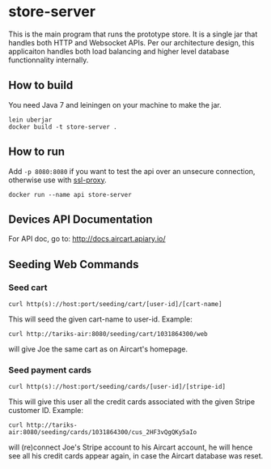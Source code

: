 # store-server

This is the main program that runs the prototype store. It is a single jar that handles both HTTP and Websocket APIs. Per our architecture design, this applicaiton handles both load balancing and higher level database functionnality internally.

## How to build

You need Java 7 and leiningen on your machine to make the jar.

```
lein uberjar
docker build -t store-server .
```

## How to run

Add `-p 8080:8080` if you want to test the api over an unsecure connection, otherwise use with [ssl-proxy](https://github.com/Aircart/ssl-proxy).

```
docker run --name api store-server
```

## Devices API Documentation

For API doc, go to: <http://docs.aircart.apiary.io/>

## Seeding Web Commands

### Seed cart
```
curl http(s)://host:port/seeding/cart/[user-id]/[cart-name]
```
This will seed the given cart-name to user-id. Example:
```
curl http://tariks-air:8080/seeding/cart/1031864300/web
```
will give Joe the same cart as on Aircart's homepage.

### Seed payment cards
```
curl http(s)://host:port/seeding/cards/[user-id]/[stripe-id]
```
This will give this user all the credit cards associated with the given Stripe customer ID. Example:
```
curl http://tariks-air:8080/seeding/cards/1031864300/cus_2HF3vQgQKy5aIo
```
will (re)connect Joe's Stripe account to his Aircart account, he will hence see all his credit cards appear again, in case the Aircart database was reset.
